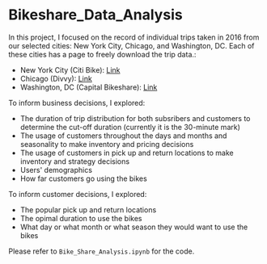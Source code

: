 # Bikeshare_Data_Analysis

In this project, I focused on the record of individual trips taken in 2016 from our selected cities: New York City, Chicago, and Washington, DC. Each of these cities has a page to freely download the trip data.:

- New York City (Citi Bike): [Link](https://www.citibikenyc.com/system-data)
- Chicago (Divvy): [Link](https://www.divvybikes.com/system-data)
- Washington, DC (Capital Bikeshare): [Link](https://www.capitalbikeshare.com/system-data)

To inform business decisions, I explored:
- The duration of trip distribution for both subsribers and customers to determine the cut-off duration (currently it is the 30-minute mark)
- The usage of customers throughout the days and months and seasonality to make inventory and pricing decisions
- The usage of customers in pick up and return locations to make inventory and strategy decisions
- Users' demographics
- How far customers go using the bikes

To inform customer decisions, I explored:
- The popular pick up and return locations
- The opimal duration to use the bikes
- What day or what month or what season they would want to use the bikes

Please refer to `Bike_Share_Analysis.ipynb` for the code. 
